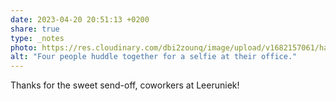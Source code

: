 ```yaml
---
date: 2023-04-20 20:51:13 +0200
share: true
type: _notes
photo: https://res.cloudinary.com/dbi2zounq/image/upload/v1682157061/haywrgrlddijy5mojpjo.jpg
alt: "Four people huddle together for a selfie at their office."
---
```

Thanks for the sweet send-off, coworkers at Leeruniek!
